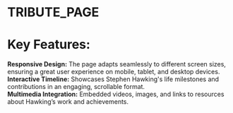 # TRIBUTE_PAGE

# Key Features:
<strong>Responsive Design:</strong> The page adapts seamlessly to different screen sizes, ensuring a great user experience on mobile, tablet, and desktop devices. <br/>
<strong>Interactive Timeline:</strong> Showcases Stephen Hawking's life milestones and contributions in an engaging, scrollable format. <br/>
<strong>Multimedia Integration:</strong> Embedded videos, images, and links to resources about Hawking’s work and achievements.
